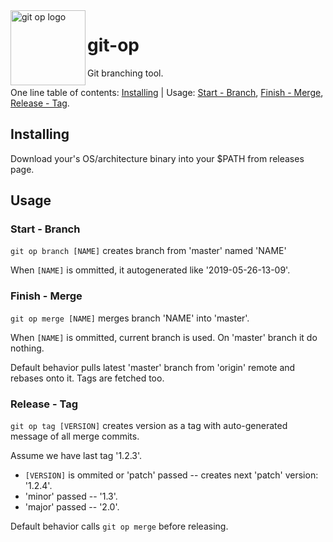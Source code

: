 <img src="https://user-images.githubusercontent.com/77981/58380091-cec11500-7fd6-11e9-8325-c2bbcdab2cc8.png" alt="git op logo" align="left" width="120" height="120" />

# git-op
Git branching tool.

One line table of contents: [Installing](#installing) | Usage: [Start - Branch](#start---branch), [Finish - Merge](#finish---merge), [Release - Tag](#release---tag).

## Installing

Download your's OS/architecture binary into your $PATH from releases page.

## Usage

### Start - Branch

`git op branch [NAME]` creates branch from 'master' named 'NAME'

When `[NAME]` is ommitted, it autogenerated like '2019-05-26-13-09'.

### Finish - Merge

`git op merge [NAME]` merges branch 'NAME' into 'master'.

When `[NAME]` is ommitted, current branch is used. On 'master' branch it do nothing.

Default behavior pulls latest 'master' branch from 'origin' remote and rebases onto it. Tags are fetched too.

### Release - Tag

`git op tag [VERSION]` creates version as a tag with auto-generated message of all merge commits.

Assume we have last tag '1.2.3'.

* `[VERSION]` is ommited or 'patch' passed -- creates next 'patch' version: '1.2.4'.
* 'minor' passed -- '1.3'.
* 'major' passed -- '2.0'.

Default behavior calls `git op merge` before releasing.
